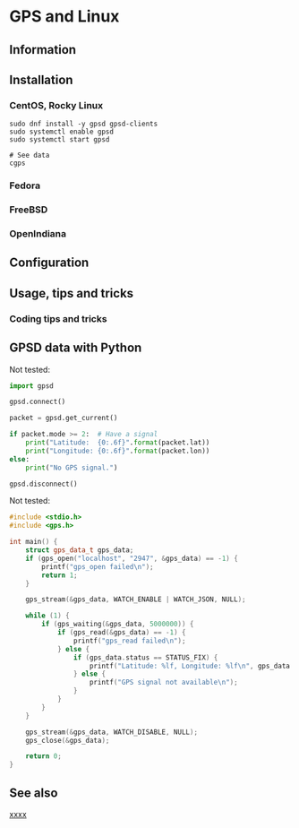# GPS and Linux

## Information

## Installation

### CentOS, Rocky Linux

```shell
sudo dnf install -y gpsd gpsd-clients
sudo systemctl enable gpsd
sudo systemctl start gpsd

# See data
cgps
```

### Fedora

### FreeBSD

### OpenIndiana

## Configuration

## Usage, tips and tricks

### Coding tips and tricks

## GPSD data with Python

Not tested:

```python
import gpsd

gpsd.connect()

packet = gpsd.get_current()

if packet.mode >= 2:  # Have a signal
    print("Latitude:  {0:.6f}".format(packet.lat))
    print("Longitude: {0:.6f}".format(packet.lon))
else:
    print("No GPS signal.")

gpsd.disconnect()
```

Not tested:

```c++
#include <stdio.h>
#include <gps.h>

int main() {
    struct gps_data_t gps_data;
    if (gps_open("localhost", "2947", &gps_data) == -1) {
        printf("gps_open failed\n");
        return 1;
    }

    gps_stream(&gps_data, WATCH_ENABLE | WATCH_JSON, NULL);

    while (1) {
        if (gps_waiting(&gps_data, 5000000)) {
            if (gps_read(&gps_data) == -1) {
                printf("gps_read failed\n");
            } else {
                if (gps_data.status == STATUS_FIX) {
                    printf("Latitude: %lf, Longitude: %lf\n", gps_data.fix.latitude, gps_data.fix.longitude);
                } else {
                    printf("GPS signal not available\n");
                }
            }
        }
    }

    gps_stream(&gps_data, WATCH_DISABLE, NULL);
    gps_close(&gps_data);

    return 0;
}
```

## See also

[xxxx](http://yyyyy)

